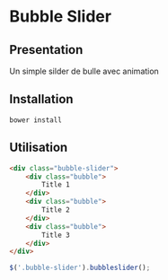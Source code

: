 # Bubble Slider

## Presentation

Un simple silder de bulle avec animation

## Installation

```
bower install
```

## Utilisation

```html
<div class="bubble-slider">
    <div class="bubble">
        Title 1
    </div>
    <div class="bubble">
        Title 2
    </div>
    <div class="bubble">
        Title 3
    </div>
</div>
```

```javascript
$('.bubble-slider').bubbleslider();
```

